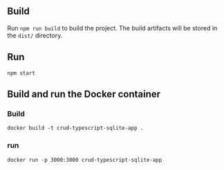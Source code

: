 ## Build
Run `npm run build` to build the project. The build artifacts will be stored in the `dist/` directory.
## Run
`npm start`

## Build and run the Docker container
### Build
```docker build -t crud-typescript-sqlite-app .```
### run
```docker run -p 3000:3000 crud-typescript-sqlite-app```




